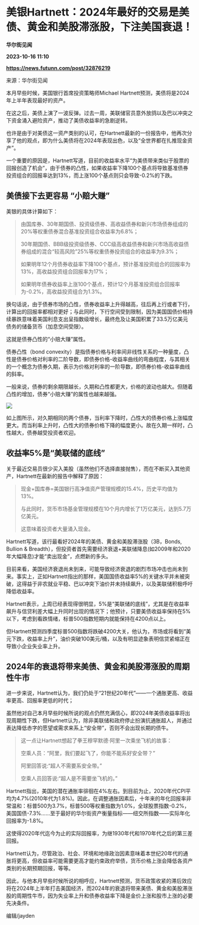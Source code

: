 # 美银Hartnett：2024年最好的交易是美债、黄金和美股滞涨股，下注美国衰退！
**华尔街见闻**

**2023-10-16 11:10**

**https://news.futunn.com/post/32876219**

来源：华尔街见闻

本月早些时候，美国银行首席投资策略师Michael Hartnett预测，美债将是2024年上半年表现最好的资产。

在这之后，美债上演了一波反弹。过去一周，美联储官员意外放鸽以及巴以冲突之下资金涌入避险资产，推动了美债收益率的急剧逆转。

也许是由于对美债这一资产类别的认可，在Hartnett最新的一份报告中，他再次分享了他的观点，即为什么美债将在2024年表现出色，以及“全世界都在扎推现金资产”。

一个重要的原因是，Hartnett写道，目前的收益率水平“为美债带来类似于股票的回报创造了机会”，由于债券的凸性，如果收益率下降100个基点将导致基准债券投资组合的回报率达到13%，而上涨100个基点则只会导致-0.2%的下跌。

美债接下去更容易 “小赔大赚”
---------------

美银的具体计算如下：

> 由国库券、30年期国债、投资级债券、高收益债券和新兴市场债券组成的20%等权重债券混合基准投资组合收益率为6.8%；
> 
> 30年期国债、BBB级投资级债券、CCC级高收益债券和新兴市场高收益债券组成的混合“较高风险”25%等权重债券投资组合的收益率为9.3%；
> 
> 如果明年12个月债券收益率下降100个基点，预计基准投资组合的回报率为13%，高收益投资组合回报率为17%；
> 
> 如果明年债券收益率上涨100个基点，预计12个月基准投资组合回报率为-0.2%，高收益投资组合为1.3%。

换句话说，由于债券市场的凸性，债券收益率上升得越高，往后再上行或者下行，计算出的回报率都相对更好；与此同时，下行空间受到限制，因为美国国债价格持续暴跌意味着美国利息支出呈指数级增长，最终危及让美国积累了33.5万亿美元债务的储备货币（加息空间受限）。

这就是债券凸性的“小赔大赚”属性。

债券凸性（bond convexity）是指债券价格与利率间非线性关系的一种量度，凸性是债券价格对利率的二阶导数，即债券价格-收益率曲线的弯曲程度，与其相关的一个概念为债券久期，表示为价格对利率的一阶导数，即债券价格-收益率曲线的斜率。

一般来说，债券的剩余期限越长，久期和凸性都更大，价格的波动也越大。但随着凸性的增加，债券“小赔大赚”的属性也越来越强。

![](https://postimg.futunn.com/16974499597321574586368.png)

如上图所示，对久期相同的两个债券，当利率下降时，凸性大的债券价格上涨幅度更大。而当利率上升时，凸性大的债券价格下降的幅度更小。故在久期一样时，凸性越大，债券越受投资者欢迎。

收益率5%是“美联储的底线”
--------------

关于最近交易员很少买入美股（虽然他们不选择直接抛售），而在不断买入其他资产，Hartnett在最新的报告中解释了原因：

> 现金+国库券=美国银行高净值资产管理规模的15.4%，历史平均值为13%。
> 
> 与此同时，货币市场基金管理规模在10个月内增长了1万亿美元，达到5.7万亿美元。
> 
> 这意味着投资者大量涌入现金。

Hartnett写道，该行最看好2024年的美债、黄金和美股滞涨股（3B，Bonds, Bullion & Breadth），但投资者首先需要经济衰退+美联储降息(如2009年和2020年大幅降息)才能“卖出现金”，点燃新的多头。

目前来看，美国经济衰退尚未到来，可能导致经济衰退的剧烈市场冲击也尚未到来。事实上，正如Hartnett指出的那样，美国国债收益率5%的关键水平并未被突破，这得益于非农就业平稳、巴以冲突下油价并未持续飙升，以及美联储积极呼吁降低收益率。

Hartnett表示，上周已经表现得很明显，5%是“美联储的底线”，尤其是在收益率飙升与信贷利差大幅上升同时出现的情况下；他预计，只要美债收益率保持在5%以下，考虑到看跌情绪，标普500指数短期内就能保持在4200点以上。

但Hartnett预测四季度标普500指数将跌破4200大关，他认为，市场或将看到“美元下跌，收益率上升”，油价突破100美元/桶，以及有明显迹象表明信贷紧缩正在导致小企业失业率上升。

2024年的衰退将带来美债、黄金和美股滞涨股的周期性牛市
----------------------------

进一步来说，Hartnett认为，我们仍处于“21世纪20年代”——一个通胀更高、收益率更高、回报率更低的时代；

虽然他对自己本月早些时候所说的观点仍然充满信心，即2024年美债收益率将出现周期性下跌，但Hartnett认为，除非美联储和政府停止扮演抗通胀超人，并通过表达降低赤字的愿望或需求来系上“安全带”，否则不会出现长期的债牛。

> 这一点让Hartnett想起了拳王穆罕默德·阿里一次乘坐飞机的故事：
> 
> 空乘人员：“阿里，我们要起飞了，你能不能系好安全带？”
> 
> 阿里回答说:“超人不需要系安全带。”
> 
> 空乘人员回答说:“超人是不需要坐飞机的。”

Hartnett指出，美国的潜在通胀率徘徊在4%左右。到目前为止，2020年代CPI平均为4.7%(2010年代为1.8%)。因此，在调整通胀因素后，十年来的年化回报率非常温和：标普500为3.7%，标普500等权重指数为1.0%，全球股票指数-0.2%，美国国债-7.3%……至于最好的华尔街资产衡量指标——纽交所指数——实际年化回报率为-1.8%。

这使得2020年代迄今为止的实际回报率，为继1930年代和1970年代之后的第三差回报。

Hartnett认为，尽管政治、社会、环境和地缘政治因素意味着本世纪20年代的通胀将更高，但收益率可能需要更高才能约束政府举债，货币价格上涨会降低各资产类别的长期预期回报，等等。

因此，与他本月早些时候所说的相呼应，Hartnett预测，货币政策收紧的滞后效应将在2024年上半年打击美国经济，而2024年的衰退将带来美债、黄金和美股滞涨股的周期性牛市，因为失业率上升和债券收益率下降是金价上涨和股市上涨的必要先决条件。

编辑/jayden